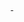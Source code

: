 <p align="center"><a href="https://bit.ly/my-ttpd-song">
  <picture>
    <source media="(prefers-color-scheme: light)" srcset="https://my-ttpd-song.vercel.app/img/standard.jpg">
    <img alt="" src="https://my-ttpd-song.vercel.app/img/standard.jpg">
  </picture>
  <picture>
    <source media="(prefers-color-scheme: dark)" srcset="https://my-ttpd-song.vercel.app/img/anthology.jpg">
    <img alt="" src="https://my-ttpd-song.vercel.app/img/anthology.jpg">
  </picture>
</a></p>
